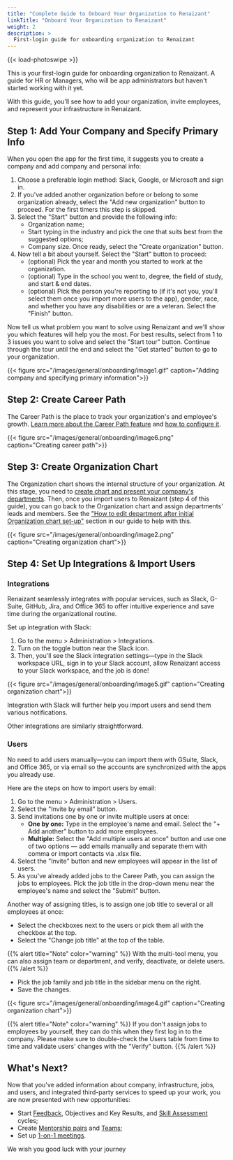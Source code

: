 ```yaml
---
title: "Complete Guide to Onboard Your Organization to Renaizant"
linkTitle: "Onboard Your Organization to Renaizant"
weight: 2
description: >
  First-login guide for onboarding organization to Renaizant
---
```

{{< load-photoswipe >}}

This is your first-login guide for onboarding organization to Renaizant. A guide for HR or Managers, who will be app administrators but haven't started working with it yet.

With this guide, you'll see how to add your organization, invite employees, and represent your infrastructure in Renaizant.

## Step 1: Add Your Company and Specify Primary Info

When you open the app for the first time, it suggests you to create a company and add company and personal info:

1. Choose a preferable login method: Slack, Google, or Microsoft and sign in.
2. If you've added another organization before or belong to some organization already, select the "Add new organization" button to proceed. For the first timers this step is skipped.
3. Select the "Start" button and provide the following info:
   - Organization name;
   - Start typing in the industry and pick the one that suits best from the suggested options;
   - Company size.
Once ready, select the "Create organization" button.
4. Now tell a bit about yourself. Select the "Start" button to proceed:
   - (optional) Pick the year and month you started to work at the organization.
   - (optional) Type in the school you went to, degree, the field of study, and start & end dates.
   - (optional) Pick the person you're reporting to (if it's not you, you'll select them once you import more users to the app), gender, race, and whether you have any disabilities or are a veteran.
Select the "Finish" button.

Now tell us what problem you want to solve using Renaizant and we'll show you which features will help you the most. For best results, select from 1 to 3 issues you want to solve and select the "Start tour" button. Continue through the tour until the end and select the "Get started" button to go to your organization.

{{< figure src="/images/general/onboarding/image1.gif" caption="Adding company and specifying primary information">}}

## Step 2: Create Career Path

The Career Path is the place to track your organization's and employee's growth. [Learn more about the Career Path feature](https://renaizant.zendesk.com/hc/en-us/articles/360012584959) and [how to configure it](https://renaizant.zendesk.com/hc/en-us/articles/360012272360-Career-Path-Create-and-Edit-Admin-Mode-).

{{< figure src="/images/general/onboarding/image6.png" caption="Creating career path">}}

## Step 3: Create Organization Chart

The Organization chart shows the internal structure of your organization. At this stage, you need to [create chart and present your company's departments](https://renaizant.zendesk.com/hc/en-us/articles/360013577179). Then, once you import users to Renaizant (step 4 of this guide), you can go back to the Organization chart and assign departments' leads and members. See the ["How to edit department after initial Organization chart set-up"](https://renaizant.zendesk.com/hc/en-us/articles/360013577179) section in our guide to help with this.

{{< figure src="/images/general/onboarding/image2.png" caption="Creating organization chart">}}

## Step 4: Set Up Integrations & Import Users

### Integrations

Renaizant seamlessly integrates with popular services, such as Slack, G-Suite, GitHub, Jira, and Office 365 to offer intuitive experience and save time during the organizational routine.

Set up integration with Slack:

1. Go to the menu > Administration > Integrations.
2. Turn on the toggle button near the Slack icon.
3. Then, you'll see the Slack integration settings—type in the Slack workspace URL, sign in to your Slack account, allow Renaizant access to your Slack workspace, and the job is done!

{{< figure src="/images/general/onboarding/image5.gif" caption="Creating organization chart">}}

Integration with Slack will further help you import users and send them various notifications.

Other integrations are similarly straightforward.

### Users

No need to add users manually—you can import them with GSuite, Slack, and Office 365, or via email so the accounts are synchronized with the apps you already use.

Here are the steps on how to import users by email:

1. Go to the menu > Administration > Users.
2. Select the "Invite by email" button.
3. Send invitations one by one or invite multiple users at once:
   - **One by one:** Type in the employee's name and email. Select the "+ Add another" button to add more employees.
   - **Multiple:** Select the "Add multiple users at once" button and use one of two options — add emails manually and separate them with comma or import contacts via .xlsx file.
4. Select the "Invite" button and new employees will appear in the list of users.
5. As you've already added jobs to the Career Path, you can assign the jobs to employees. Pick the job title in the drop-down menu near the employee's name and select the "Submit" button.

Another way of assigning titles, is to assign one job title to several or all employees at once:

- Select the checkboxes next to the users or pick them all with the checkbox at the top.
- Select the "Change job title" at the top of the table.

{{% alert title="Note" color="warning" %}}
With the multi-tool menu, you can also assign team or department, and verify, deactivate, or delete users.
{{% /alert %}}

- Pick the job family and job title in the sidebar menu on the right.
- Save the changes.

{{< figure src="/images/general/onboarding/image4.gif" caption="Creating organization chart">}}

{{% alert title="Note" color="warning" %}}
If you don't assign jobs to employees by yourself, they can do this when they first log in to the company. Please make sure to double-check the Users table from time to time and validate users' changes with the "Verify" button.
{{% /alert %}}

## What's Next?

Now that you've added information about company, infrastructure, jobs, and users, and integrated third-party services to speed up your work, you are now presented with new opportunities:

- Start [Feedback](https://renaizant.zendesk.com/hc/en-us/articles/360006879380-General-360%C2%BA-Feedback-Information), Objectives and Key Results, and [Skill Assessment](https://renaizant.zendesk.com/hc/en-us/articles/360012695200-General-Skill-Assessment-Information) cycles;
- Create [Mentorship pairs](https://renaizant.zendesk.com/hc/en-us/articles/360014422180-Mentorship-Admin-Mode-) and [Teams](https://renaizant.zendesk.com/hc/en-us/articles/360011815239-Teams-How-to-Create-Edit-or-Disband-a-Team-Admin-Mode-);
- Set up [1-on-1 meetings](https://renaizant.zendesk.com/hc/en-us/articles/360011522159-General-1-on-1-Meetings-Information).

We wish you good luck with your journey
